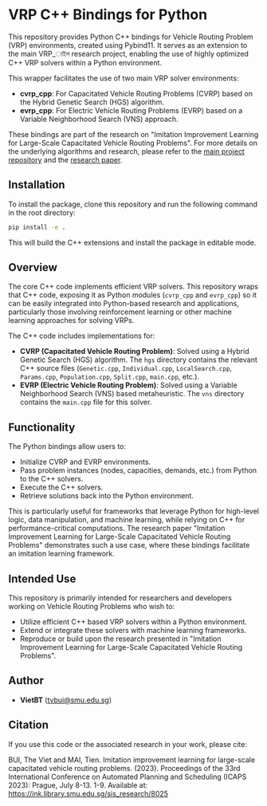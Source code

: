 # VRP C++ Bindings for Python

This repository provides Python C++ bindings for Vehicle Routing Problem (VRP) environments, created using Pybind11. It serves as an extension to the main VRP_াইল research project, enabling the use of highly optimized C++ VRP solvers within a Python environment.

This wrapper facilitates the use of two main VRP solver environments:
* **cvrp_cpp**: For Capacitated Vehicle Routing Problems (CVRP) based on the Hybrid Genetic Search (HGS) algorithm.
* **evrp_cpp**: For Electric Vehicle Routing Problems (EVRP) based on a Variable Neighborhood Search (VNS) approach.

These bindings are part of the research on "Imitation Improvement Learning for Large-Scale Capacitated Vehicle Routing Problems". For more details on the underlying algorithms and research, please refer to the [main project repository](https://github.com/vietbt/VRPpp)  and the [research paper](https://ink.library.smu.edu.sg/sis_research/8025).

## Installation

To install the package, clone this repository and run the following command in the root directory:

```bash
pip install -e .
```

This will build the C++ extensions and install the package in editable mode.

## Overview

The core C++ code implements efficient VRP solvers. This repository wraps that C++ code, exposing it as Python modules (`cvrp_cpp` and `evrp_cpp`) so it can be easily integrated into Python-based research and applications, particularly those involving reinforcement learning or other machine learning approaches for solving VRPs.

The C++ code includes implementations for:
* **CVRP (Capacitated Vehicle Routing Problem)**: Solved using a Hybrid Genetic Search (HGS) algorithm. The `hgs` directory contains the relevant C++ source files (`Genetic.cpp`, `Individual.cpp`, `LocalSearch.cpp`, `Params.cpp`, `Population.cpp`, `Split.cpp`, `main.cpp`, etc.).
* **EVRP (Electric Vehicle Routing Problem)**: Solved using a Variable Neighborhood Search (VNS) based metaheuristic. The `vns` directory contains the `main.cpp` file for this solver.

## Functionality

The Python bindings allow users to:
* Initialize CVRP and EVRP environments.
* Pass problem instances (nodes, capacities, demands, etc.) from Python to the C++ solvers.
* Execute the C++ solvers.
* Retrieve solutions back into the Python environment.

This is particularly useful for frameworks that leverage Python for high-level logic, data manipulation, and machine learning, while relying on C++ for performance-critical computations. The research paper "Imitation Improvement Learning for Large-Scale Capacitated Vehicle Routing Problems" demonstrates such a use case, where these bindings facilitate an imitation learning framework.

## Intended Use

This repository is primarily intended for researchers and developers working on Vehicle Routing Problems who wish to:
* Utilize efficient C++ based VRP solvers within a Python environment.
* Extend or integrate these solvers with machine learning frameworks.
* Reproduce or build upon the research presented in "Imitation Improvement Learning for Large-Scale Capacitated Vehicle Routing Problems".

## Author

* **VietBT** (tvbui@smu.edu.sg)

## Citation

If you use this code or the associated research in your work, please cite:

BUI, The Viet and MAI, Tien. Imitation improvement learning for large-scale capacitated vehicle routing problems. (2023). Proceedings of the 33rd International Conference on Automated Planning and Scheduling (ICAPS 2023): Prague, July 8-13. 1-9. Available at: https://ink.library.smu.edu.sg/sis_research/8025 
